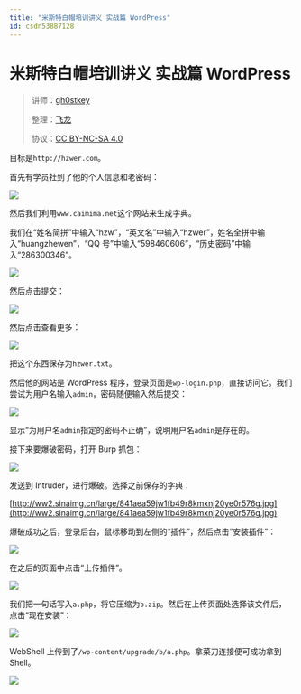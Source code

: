 ```yaml
---
title: "米斯特白帽培训讲义 实战篇 WordPress"
id: csdn53887128
---
```


# 米斯特白帽培训讲义 实战篇 WordPress

> 讲师：[gh0stkey](https://www.zhihu.com/people/gh0stkey/answers)
> 
> 整理：[飞龙](https://github.com/)
> 
> 协议：[CC BY-NC-SA 4.0](http://creativecommons.org/licenses/by-nc-sa/4.0/)

目标是`http://hzwer.com`。

首先有学员社到了他的个人信息和老密码：

![](../img/8bb135f2ea93ae62afc32541d157fea3.png)

然后我们利用`www.caimima.net`这个网站来生成字典。

我们在“姓名简拼”中输入“hzw”，“英文名”中输入“hzwer”，姓名全拼中输入“huangzhewen”，“QQ 号”中输入“598460606”，“历史密码”中输入“286300346”。

![](../img/29ff78954c2d636812bb139c58c14705.png)

然后点击提交：

![](../img/7e070da151e67df68b9941489a839de8.png)

然后点击查看更多：

![](../img/e91387c0f3fe7f330682255d1d7e73b7.png)

把这个东西保存为`hzwer.txt`。

然后他的网站是 WordPress 程序，登录页面是`wp-login.php`，直接访问它。我们尝试为用户名输入`admin`，密码随便输入然后提交：

![](../img/b682f8ccece953c2fad0c6646dcc6350.png)

显示“为用户名`admin`指定的密码不正确”，说明用户名`admin`是存在的。

接下来要爆破密码，打开 Burp 抓包：

![](../img/43c73f184d018e6ac10ed11f1f12fa8f.png)

发送到 Intruder，进行爆破。选择之前保存的字典：

[http://ww2.sinaimg.cn/large/841aea59jw1fb49r8kmxnj20ye0r576g.jpg](http://ww2.sinaimg.cn/large/841aea59jw1fb49r8kmxnj20ye0r576g.jpg)

爆破成功之后，登录后台，鼠标移动到左侧的“插件”，然后点击“安装插件”：

![](../img/f7fc062adf66addb8831b29f839f141d.png)

在之后的页面中点击“上传插件”。

![](../img/ce467d75d2eed0e45e6ee15e697f4294.png)

我们把一句话写入`a.php`，将它压缩为`b.zip`。然后在上传页面处选择该文件后，点击“现在安装”：

![](../img/1f27cdf61f27d340dd9b5ecb50b99436.png)

WebShell 上传到了`/wp-content/upgrade/b/a.php`。拿菜刀连接便可成功拿到 Shell。

![](../img/fe437a648f89ba4f4db3027755e17bac.png)
